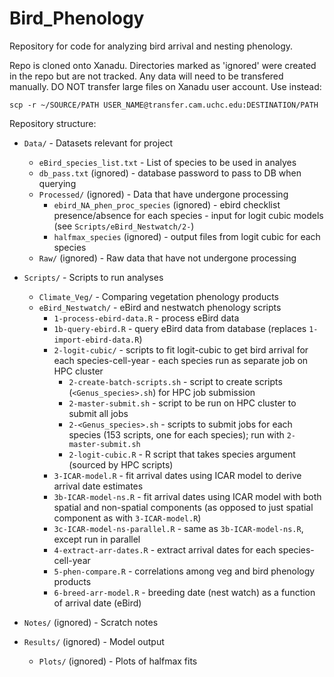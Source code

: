 # Bird_Phenology

Repository for code for analyzing bird arrival and nesting phenology.

Repo is cloned onto Xanadu. Directories marked as 'ignored' were created in the repo but are not tracked. Any data will need to be transfered manually. DO NOT transfer large files on Xanadu user account. Use instead:

`scp -r ~/SOURCE/PATH USER_NAME@transfer.cam.uchc.edu:DESTINATION/PATH`


Repository structure:

* `Data/` - Datasets relevant for project
  * `eBird_species_list.txt` - List of species to be used in analyes
  * `db_pass.txt` (ignored) - database password to pass to DB when querying
  * `Processed/` (ignored) - Data that have undergone processing
    * `ebird_NA_phen_proc_species` (ignored) - ebird checklist presence/absence for each species - input for logit cubic models (see `Scripts/eBird_Nestwatch/2-`)
    * `halfmax_species` (ignored) - output files from logit cubic for each species
  * `Raw/` (ignored) - Raw data that have not undergone processing

* `Scripts/` - Scripts to run analyses
  * `Climate_Veg/` - Comparing vegetation phenology products
  * `eBird_Nestwatch/` - eBird and nestwatch phenology scripts
    * `1-process-ebird-data.R` - process eBird data
    * `1b-query-ebird.R` - query eBird data from database (replaces `1-import-ebird-data.R`)
    * `2-logit-cubic/` - scripts to fit logit-cubic to get bird arrival for each species-cell-year - each species run as separate job on HPC cluster
      * `2-create-batch-scripts.sh` - script to create scripts (`<Genus_species>.sh`) for HPC job submission
      * `2-master-submit.sh` - script to be run on HPC cluster to submit all jobs
      * `2-<Genus_species>.sh` - scripts to submit jobs for each species (153 scripts, one for each species); run with `2-master-submit.sh`
      * `2-logit-cubic.R` - R script that takes species argument (sourced by HPC scripts)
    * `3-ICAR-model.R` - fit arrival dates using ICAR model to derive arrival date estimates
    * `3b-ICAR-model-ns.R` - fit arrival dates using ICAR model with both spatial and non-spatial components (as opposed to just spatial component as with `3-ICAR-model.R`)
    * `3c-ICAR-model-ns-parallel.R` - same as `3b-ICAR-model-ns.R`, except run in parallel
    * `4-extract-arr-dates.R` - extract arrival dates for each species-cell-year
    * `5-phen-compare.R` - correlations among veg and bird phenology products
    * `6-breed-arr-model.R` - breeding date (nest watch) as a function of arrival date (eBird)

* `Notes/` (ignored) - Scratch notes

* `Results/` (ignored) - Model output
  * `Plots/` (ignored) - Plots of halfmax fits
